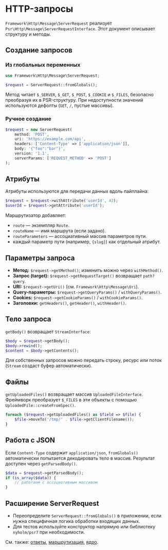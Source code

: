 # HTTP-запросы

`Framework\Http\Message\ServerRequest` реализует `Psr\Http\Message\ServerRequestInterface`. Этот документ описывает структуру и методы.

## Создание запросов

### Из глобальных переменных

```php
use Framework\Http\Message\ServerRequest;

$request = ServerRequest::fromGlobals();
```

Метод читает `$_SERVER`, `$_GET`, `$_POST`, `$_COOKIE` и `$_FILES`, безопасно преобразуя их в PSR-структуру. При недоступности значений используются дефолты (`GET`, `/`, пустые массивы).

### Ручное создание

```php
$request = new ServerRequest(
    method: 'POST',
    uri: 'https://example.com/api',
    headers: ['Content-Type' => ['application/json']],
    body: '{"foo":"bar"}',
    version: '1.1',
    serverParams: ['REQUEST_METHOD' => 'POST']
);
```

## Атрибуты

Атрибуты используются для передачи данных вдоль пайплайна:

```php
$request = $request->withAttribute('userId', 42);
$userId = $request->getAttribute('userId');
```

Маршрутизатор добавляет:

- `route` — экземпляр `Route`.
- `routeName` — имя маршрута (если задано).
- `routeParameters` — ассоциативный массив параметров пути.
- каждый параметр пути (например, `{slug}`) как отдельный атрибут.

## Параметры запроса

- **Метод:** `$request->getMethod()`; изменить можно через `withMethod()`.
- **Запрос (target):** `$request->getRequestTarget()` возвращает `path?query`.
- **URI:** `$request->getUri()` (см. `Framework\Http\Message\Uri`).
- **Query-параметры:** `$request->getQueryParams()` / `withQueryParams()`.
- **Cookies:** `$request->getCookieParams()` / `withCookieParams()`.
- **Заголовки:** `getHeaders()`, `getHeader()`, `withHeader()`.

## Тело запроса

`getBody()` возвращает `StreamInterface`:

```php
$body = $request->getBody();
$body->rewind();
$content = $body->getContents();
```

Для собственных запросов можно передать строку, ресурс или поток (`Stream` создаст буфер автоматически).

## Файлы

`getUploadedFiles()` возвращает массив `UploadedFileInterface`. Фреймворк преобразует `$_FILES` в эти объекты с помощью `UploadedFile::createFromSpec()`.

```php
foreach ($request->getUploadedFiles() as $field => $file) {
    $file->moveTo('/tmp/' . $file->getClientFilename());
}
```

## Работа с JSON

Если `Content-Type` содержит `application/json`, `fromGlobals()` автоматически попытается декодировать тело в массив. Результат доступен через `getParsedBody()`.

```php
$data = $request->getParsedBody();
if (is_array($data)) {
    // работаем с ассоциативным массивом
}
```

## Расширение ServerRequest

- Переопределите `ServerRequest::fromGlobals()` в приложении, если нужна специфичная логика обработки входящих данных.
- Для тестов используйте конструктор напрямую или библиотеку `nyholm/psr7` при необходимости.

См. также: [ответы](responses.md), [маршрутизация](routing.md), [ядро](kernel.md).
